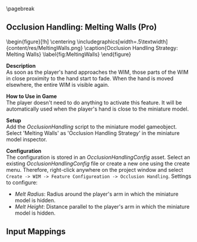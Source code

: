 
\pagebreak

## Occlusion Handling: Melting Walls (Pro)

\begin{figure}[!h]
    \centering
    \includegraphics[width=.5\textwidth]{content/res/MeltingWalls.png}
    \caption{Occlusion Handling Strategy: Melting Walls}
    \label{fig:MeltingWalls}
\end{figure}

**Description**  
As soon as the player's hand approaches the WIM, those parts of the WIM in close proximity to the hand start to fade. When the hand is moved elsewhere, the entire WIM is visible again.

**How to Use in Game**  
The player doesn't need to do anything to activate this feature. It will be automatically used when the player's hand is close to the miniature model.

**Setup**  
Add the *OcclusionHandling* script to the miniature model gameobject. Select 'Melting Walls' as 'Occlusion Handling Strategy' in the miniature model inspector.

**Configuration**  
The configuration is stored in an *OcclusionHandlingConfig* asset. Select an existing *OcclusionHandlingConfig* file or create a new one using the create menu. Therefore, right-click anywhere on the project window and select `Create -> WIM -> Feature Configureation -> Occlusion Handling`. Settings to configure:

- *Melt Radius*: Radius around the player's arm in which the miniature model is hidden.
- *Melt Height*: Distance parallel to the player's arm in which the miniature model is hidden.

**Input Mappings**  
 -
